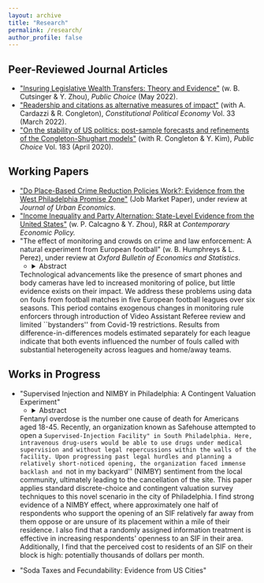 ```yaml
---
layout: archive
title: "Research"
permalink: /research/
author_profile: false
---
```


## Peer-Reviewed Journal Articles
- ["Insuring Legislative Wealth Transfers: Theory and Evidence"](https://dx.doi.org/10.2139/ssrn.3375405) (w. B. Cutsinger & Y. Zhou),  <i>Public Choice</i> (May 2022).
- ["Readership and citations as alternative measures of impact"](https://link.springer.com/article/10.1007/s10602-021-09333-x) (with A. Cardazzi & R. Congleton),  <i>Constitutional Political Economy</i> Vol. 33 (March 2022).
- ["On the stability of US politics: post-sample forecasts and refinements of the Congleton-Shughart models"](https://link.springer.com/article/10.1007/s11127-019-00689-1) (with R. Congleton & Y. Kim), <i>Public Choice</i> Vol. 183 (April 2020).


## Working Papers
- ["Do Place-Based Crime Reduction Policies Work?: Evidence from the West Philadelphia Promise Zone"](https://dx.doi.org/10.2139/ssrn.3956747) (Job Market Paper), under review at <i> Journal of Urban Economics</i>.
- ["Income Inequality and Party Alternation: State-Level Evidence from the United States"](https://dx.doi.org/10.2139/ssrn.3870344) (w. P. Calcagno & Y. Zhou), R&R at <i>Contemporary Economic Policy.</i>
- "The effect of monitoring and crowds on crime and law enforcement: A natural experiment from European football" (w. B. Humphreys & L. Perez), under review at <i> Oxford Bulletin of Economics and Statistics</i>.
  - <details> <summary>Abstract</summary>
   Technological advancements like the presence of smart phones and body cameras have led to increased monitoring of police, but little evidence exists on their impact.  We address these problems using data on fouls from football matches in five European football leagues over six seasons.  This period contains exogenous changes in monitoring rule enforcers through introduction of Video Assistant Referee review and limited ``bystanders'' from Covid-19 restrictions.  Results from difference-in-differences models estimated separately for each league indicate that both events influenced the number of fouls called with substantial heterogeneity across leagues and home/away teams. 
  </details>

## Works in Progress
- "Supervised Injection and NIMBY in Philadelphia: A Contingent Valuation Experiment" 
  - <details> <summary>Abstract</summary>
  Fentanyl overdose is the number one cause of death for Americans aged 18-45. Recently, an organization known as Safehouse attempted to open a ``Supervised-Injection Facility" in South Philadelphia. Here, intravenous drug-users would be able to use drugs under medical supervision and without legal repercussions within the walls of the facility. Upon progressing past legal hurdles and planning a relatively short-noticed opening, the organization faced immense backlash and ``not in my backyard'' (NIMBY) sentiment from the local community, ultimately leading to the cancellation of the site. This paper applies standard discrete-choice and contingent valuation survey techniques to this novel scenario in the city of Philadelphia. I find strong evidence of a NIMBY effect, where approximately one half of respondents who support the opening of an SIF relatively far away from them oppose or are unsure of its placement within a mile of their residence. I also find that a randomly assigned information treatment is effective in increasing respondents' openness to an SIF in their area. Additionally, I find that the perceived cost to residents of an SIF on their block is high: potentially thousands of dollars per month. 
</details>

- "Soda Taxes and Fecundability: Evidence from US Cities"
